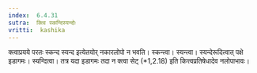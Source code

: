```yaml
---
index:  6.4.31
sutra:  क्त्वि स्कन्दिस्यन्दोः
vritti:  kashika 
---
```


क्त्वाप्रयये परतः स्कन्द स्यन्द इत्येतयोर् नकारलोपो न भवति। स्कन्त्वा। स्यन्त्वा। स्यन्देरूदित्वात् पक्षे इडागमः। स्यन्दित्वा। तत्र यदा इडागमः तदा न क्त्वा सेट् (*1,2.18) इति कित्त्वप्रतिषेधादेव नलोपाभावः।

